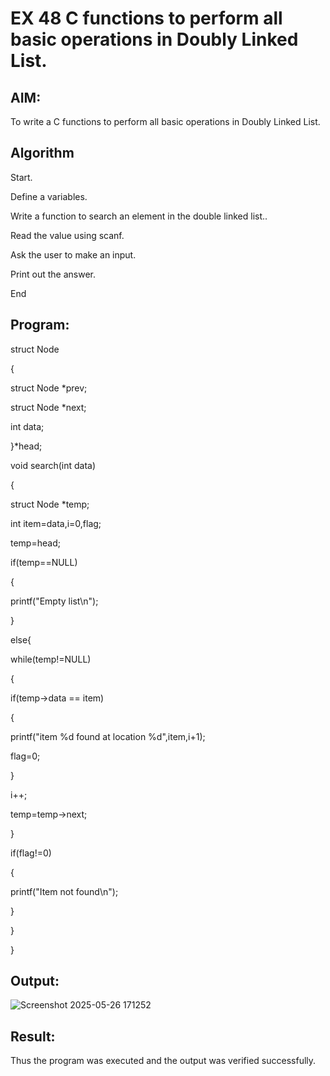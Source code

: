 # EX 48 C functions to perform all basic operations in Doubly Linked List.

## AIM:

To write a C functions to perform all basic operations in Doubly Linked List.

## Algorithm

Start.

Define a variables.

Write a function to search an element in the double linked list..

Read the value using scanf.

Ask the user to make an input.

Print out the answer.

End

## Program:

struct Node

{

struct Node *prev; 

struct Node *next; 

int data;

}*head;

void search(int data)

{

struct Node *temp;

int item=data,i=0,flag; 

temp=head; 

if(temp==NULL)

{

printf("Empty list\n");

}

else{

while(temp!=NULL)

{

if(temp->data == item)

{

printf("item %d found at location %d",item,i+1); 

flag=0;

}

i++;

temp=temp->next;

}


if(flag!=0)

{

printf("Item not found\n");

}

}

}


## Output:

![Screenshot 2025-05-26 171252](https://github.com/user-attachments/assets/a153b014-edbc-43fc-b6ae-e31d3ede1434)


## Result:

Thus the program was executed and the output was verified successfully.
